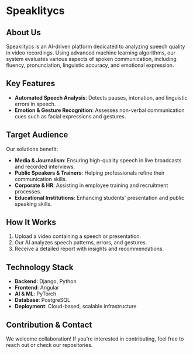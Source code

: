 # Speaklitycs

## About Us
Speaklitycs is an AI-driven platform dedicated to analyzing speech quality in video recordings. Using advanced machine learning algorithms, our system evaluates various aspects of spoken communication, including fluency, pronunciation, linguistic accuracy, and emotional expression.

## Key Features
- **Automated Speech Analysis**: Detects pauses, intonation, and linguistic errors in speech.
- **Emotion & Gesture Recognition**: Assesses non-verbal communication cues such as facial expressions and gestures.

## Target Audience
Our solutions benefit:
- **Media & Journalism**: Ensuring high-quality speech in live broadcasts and recorded interviews.
- **Public Speakers & Trainers**: Helping professionals refine their communication skills.
- **Corporate & HR**: Assisting in employee training and recruitment processes.
- **Educational Institutions**: Enhancing students' presentation and public speaking skills.

## How It Works
1. Upload a video containing a speech or presentation.
2. Our AI analyzes speech patterns, errors, and gestures.
3. Receive a detailed report with insights and recommendations.

## Technology Stack
- **Backend**: Django, Python
- **Frontend**: Angular
- **AI & ML**:  PyTorch
- **Database**: PostgreSQL
- **Deployment**: Cloud-based, scalable infrastructure

## Contribution & Contact
We welcome collaboration! If you're interested in contributing, feel free to reach out or check our repositories.
